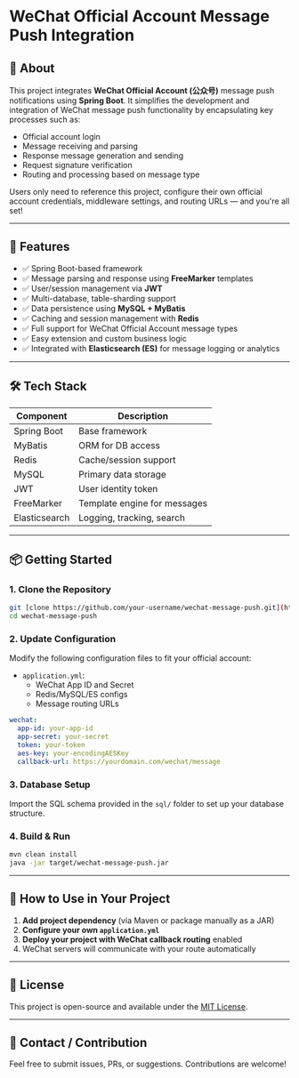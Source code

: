 
# WeChat Official Account Message Push Integration

## 📌 About

This project integrates **WeChat Official Account (公众号)** message push notifications using **Spring Boot**. It simplifies the development and integration of WeChat message push functionality by encapsulating key processes such as:

- Official account login
- Message receiving and parsing
- Response message generation and sending
- Request signature verification
- Routing and processing based on message type

Users only need to reference this project, configure their own official account credentials, middleware settings, and routing URLs — and you're all set!

---

## 🚀 Features

- ✅ Spring Boot-based framework  
- ✅ Message parsing and response using **FreeMarker** templates  
- ✅ User/session management via **JWT**  
- ✅ Multi-database, table-sharding support  
- ✅ Data persistence using **MySQL + MyBatis**  
- ✅ Caching and session management with **Redis**  
- ✅ Full support for WeChat Official Account message types  
- ✅ Easy extension and custom business logic  
- ✅ Integrated with **Elasticsearch (ES)** for message logging or analytics

---

## 🛠️ Tech Stack

| Component       | Description                    |
|----------------|--------------------------------|
| Spring Boot     | Base framework                 |
| MyBatis         | ORM for DB access              |
| Redis           | Cache/session support          |
| MySQL           | Primary data storage           |
| JWT             | User identity token            |
| FreeMarker      | Template engine for messages   |
| Elasticsearch   | Logging, tracking, search      |

---

## 📦 Getting Started

### 1. Clone the Repository

```bash
git [clone https://github.com/your-username/wechat-message-push.git](https://github.com/Jonlson/wxmp-message.git)
cd wechat-message-push
```

### 2. Update Configuration

Modify the following configuration files to fit your official account:

- `application.yml`:
  - WeChat App ID and Secret
  - Redis/MySQL/ES configs
  - Message routing URLs

```yaml
wechat:
  app-id: your-app-id
  app-secret: your-secret
  token: your-token
  aes-key: your-encodingAESKey
  callback-url: https://yourdomain.com/wechat/message
```

### 3. Database Setup

Import the SQL schema provided in the `sql/` folder to set up your database structure.

### 4. Build & Run

```bash
mvn clean install
java -jar target/wechat-message-push.jar
```

---

## 🧩 How to Use in Your Project

1. **Add project dependency** (via Maven or package manually as a JAR)
2. **Configure your own `application.yml`**
3. **Deploy your project with WeChat callback routing** enabled
4. WeChat servers will communicate with your route automatically

---

## 📄 License

This project is open-source and available under the [MIT License](LICENSE).

---

## 🙋 Contact / Contribution

Feel free to submit issues, PRs, or suggestions. Contributions are welcome!

